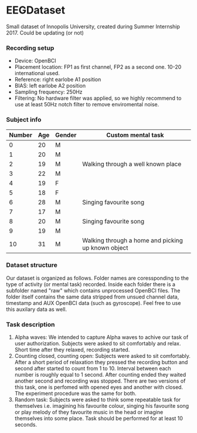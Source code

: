 # EEGDataset
Small dataset of Innopolis University, created during Summer Internship 2017. Could be updating (or not)

### Recording setup
  
  * Device: OpenBCI
  * Placement location: FP1 as first channel, FP2 as a second one. 10-20 international used.
  * Reference: right earlobe A1 position
  * BIAS: left earlobe A2 position
  * Sampling frequency: 250Hz
  * Filtering: No hardware filter was applied, so we highly recommend to use at least 50Hz notch filter to remove enviromental noise. 


### Subject info

Number|Age|Gender|Custom mental task|
------|---|------|------------------|
0|20|M|
1|20|M|
2|19|M|Walking through a well known place
3|22|M|
4|19|F|
5|18|F|
6|28|M|Singing favourite song
7|17|M|
8|20|M|Singing favourite song
9|19|M|
10|31|M|Walking through a home and picking up known object


### Dataset structure
Our dataset is organized as follows. Folder names are coressponding to the type of activity (or mental task) recorded. 
Inside each folder there is a subfolder named "raw" which contains unprocessed OpenBCI files.
The folder itself contains the same data stripped from unsued channel data, timestamp and AUX OpenBCI data (such as gyroscope).
Feel free to use this auxilary data as well. 

### Task description

 1. Alpha waves: We intended to capture Alpha waves to achive our task of user authorization. Subjects were asked to sit comfortably and relax. Short time after they relaxed, recording started. 
 2. Counting closed, counting open: Subjects were asked to sit comfortably. After a short period of relaxation they pressed the recording button and second after started to count from 1 to 10. Interval between each number is roughly equal to 1 second. After counting ended they waited another second and recording was stopped. There are two versions of this task, one is perfomed with opened eyes and another with closed. The experiment procedure was the same for both.
 3. Random task: Subjects were asked to think some repeatable task for themselves i.e. imagining his favourite colour, singing his favourite song or play melody of they favourite music in the head or imagine themselves into some place. Task should be performed for at least 10 seconds.
